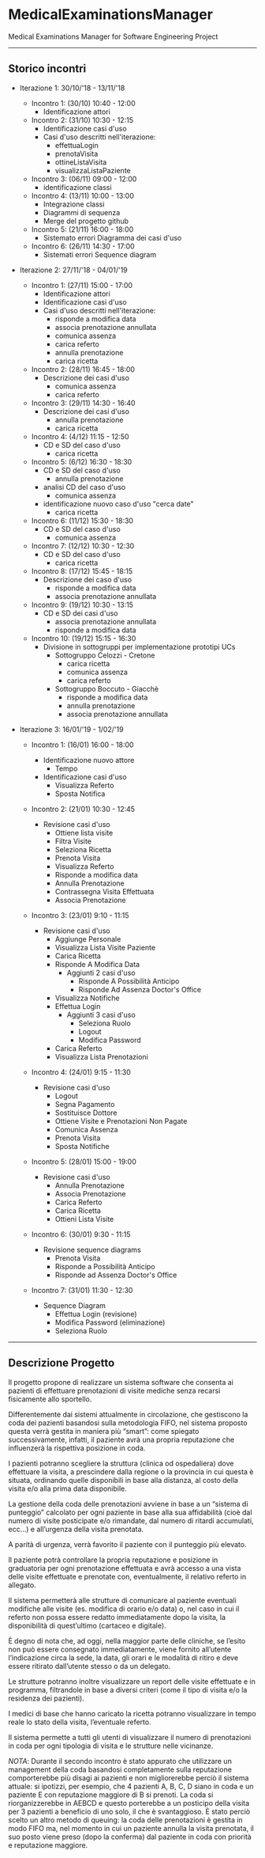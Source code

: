 # MedicalExaminationsManager

Medical Examinations Manager for Software Engineering Project

---

## Storico incontri

- Iterazione 1: 30/10/'18 - 13/11/'18
  - Incontro 1: (30/10) 10:40 - 12:00
    - Identificazione attori
  - Incontro 2: (31/10) 10:30 - 12:15
    - Identificazione casi d'uso
    - Casi d'uso descritti nell'iterazione:
      - effettuaLogin
      - prenotaVisita
      - ottineListaVisita
      - visualizzaListaPaziente
  - Incontro 3: (06/11) 09:00 - 12:00
    - identificazione classi
  - Incontro 4: (13/11) 10:00 - 13:00
    - Integrazione classi
    - Diagrammi di sequenza
    - Merge del progetto github
  - Incontro 5: (21/11) 16:00 - 18:00
    - Sistemato errori Diagramma dei casi d'uso
  - Incontro 6: (26/11) 14:30 - 17:00
    - Sistemati errori Sequence diagram
- Iterazione 2: 27/11/'18 - 04/01/'19
  - Incontro 1: (27/11) 15:00 - 17:00
    - Identificazione attori
    - Identificazione casi d'uso
    - Casi d'uso descritti nell'iterazione:
      - risponde a modifica data
      - associa prenotazione annullata
      - comunica assenza
      - carica referto
      - annulla prenotazione
      - carica ricetta
  - Incontro 2: (28/11) 16:45 - 18:00
    - Descrizione dei casi d'uso
      - comunica assenza
      - carica referto
  - Incontro 3: (29/11) 14:30 - 16:40
    - Descrizione dei casi d'uso
      - annulla prenotazione
      - carica ricetta
  - Incontro 4: (4/12) 11:15 - 12:50
    - CD e SD del caso d'uso
      - carica ricetta
  - Incontro 5: (6/12) 16:30 - 18:30
    - CD e SD del caso d'uso
      - annulla prenotazione
    - analisi CD del caso d'uso
      - comunica assenza
    - identificazione nuovo caso d'uso "cerca date"
      - carica ricetta
  - Incontro 6: (11/12) 15:30 - 18:30
    - CD e SD del caso d'uso
      - comunica assenza
  - Incontro 7: (12/12) 10:30 - 12:30
    - CD e SD del caso d'uso
      - carica ricetta
  - Incontro 8: (17/12) 15:45 - 18:15
    - Descrizione dei caso d'uso
      - risponde a modifica data
      - associa prenotazione annullata
  - Incontro 9: (19/12) 10:30 - 13:15
    - CD e SD dei casi d'uso
      - associa prenotazione annullata
      - risponde a modifica data
  - Incontro 10: (19/12) 15:15 - 16:30
    - Divisione in sottogruppi per implementazione prototipi UCs
      - Sottogruppo Celozzi - Cretone
        - carica ricetta
        - comunica assenza
        - carica referto
      - Sottogruppo Boccuto - Giacchè
        - risponde a modifica data
        - annulla prenotazione
        - associa prenotazione annullata
- Iterazione 3: 16/01/'19 - 1/02/'19

  - Incontro 1: (16/01) 16:00 - 18:00
    - Identificazione nuovo attore
      - Tempo
    - Identificazione casi d'uso
      - Visualizza Referto
      - Sposta Notifica
  - Incontro 2: (21/01) 10:30 - 12:45
    - Revisione casi d'uso
      - Ottiene lista visite
      - Filtra Visite
      - Seleziona Ricetta
      - Prenota Visita
      - Visualizza Referto
      - Risponde a modifica data
      - Annulla Prenotazione
      - Contrassegna Visita Effettuata
      - Associa Prenotazione
  - Incontro 3: (23/01) 9:10 - 11:15
    - Revisione casi d'uso
      - Aggiunge Personale
      - Visualizza Lista Visite Paziente
      - Carica Ricetta
      - Risponde A Modifica Data
        - Aggiunti 2 casi d'uso
          - Risponde A Possibilità Anticipo
          - Risponde Ad Assenza Doctor's Office
      - Visualizza Notifiche
      - Effettua Login
        - Aggiunti 3 casi d'uso
          - Seleziona Ruolo
          - Logout
          - Modifica Password
      - Carica Referto
      - Visualizza Lista Prenotazioni
  - Incontro 4: (24/01) 9:15 - 11:30
    - Revisione casi d'uso
      - Logout
      - Segna Pagamento
      - Sostituisce Dottore
      - Ottiene Visite e Prenotazioni Non Pagate
      - Comunica Assenza
      - Prenota Visita
      - Sposta Notifiche
  - Incontro 5: (28/01) 15:00 - 19:00

    - Revisione casi d'uso
      - Annulla Prenotazione
      - Associa Prenotazione
      - Carica Referto
      - Carica Ricetta
      - Ottieni Lista Visite

  - Incontro 6: (30/01) 9:30 - 11:15
    - Revisione sequence diagrams
      - Prenota Visita
      - Risponde a Possibilità Anticipo
      - Risponde ad Assenza Doctor's Office

  - Incontro 7: (31/01) 11:30 - 12:30
    - Sequence Diagram
      - Effettua Login (revisione)
      - Modifica Password (eliminazione)
      - Seleziona Ruolo

---

## Descrizione Progetto

Il progetto propone di realizzare un sistema software che consenta ai pazienti di effettuare prenotazioni di visite mediche senza recarsi fisicamente allo sportello.

Differentemente dai sistemi attualmente in circolazione, che gestiscono la coda dei pazienti basandosi sulla metodologia FIFO, nel sistema proposto questa verrà gestita in maniera più “smart”: come spiegato successivamente, infatti, il paziente avrà una propria reputazione che influenzerà la rispettiva posizione in coda.

I pazienti potranno scegliere la struttura (clinica od ospedaliera) dove effettuare la visita, a prescindere dalla regione o la provincia in cui questa è situata, ordinando quelle disponibili in base alla distanza, al costo della visita e/o alla prima data disponibile.

La gestione della coda delle prenotazioni avviene in base a un “sistema di punteggio” calcolato per ogni paziente in base alla sua affidabilità (cioè dal numero di visite posticipate e/o rimandate, dal numero di ritardi accumulati, ecc…) e all’urgenza della visita prenotata.

A parità di urgenza, verrà favorito il paziente con il punteggio più elevato.

Il paziente potrà controllare la propria reputazione e posizione in graduatoria per ogni prenotazione effettuata e avrà accesso a una vista delle visite effettuate e prenotate con, eventualmente, il relativo referto in allegato.

Il sistema permetterà alle strutture di comunicare al paziente eventuali modifiche alle visite (es. modifica di orario e/o data) o, nel caso in cui il referto non possa essere redatto immediatamente dopo la visita, la disponibilità di quest’ultimo (cartaceo e digitale).

È degno di nota che, ad oggi, nella maggior parte delle cliniche, se l’esito non può essere consegnato immediatamente, viene fornito all’utente l’indicazione circa la sede, la data, gli orari e le modalità di ritiro e deve essere ritirato dall’utente stesso o da un delegato.

Le strutture potranno inoltre visualizzare un report delle visite effettuate e in programma, filtrandole in base a diversi criteri (come il tipo di visita e/o la residenza dei pazienti).

I medici di base che hanno caricato la ricetta potranno visualizzare in tempo reale lo stato della visita, l’eventuale referto.

Il sistema permette a tutti gli utenti di visualizzare il numero di prenotazioni in coda per ogni tipologia di visita e le strutture nelle vicinanze.

_NOTA_: Durante il secondo incontro è stato appurato che utilizzare un management della coda basandosi completamente sulla reputazione comporterebbe più disagi ai pazienti e non migliorerebbe perciò il sistema attuale: si ipotizzi, per esempio, che 4 pazienti A, B, C, D siano in coda e un paziente E con reputazione maggiore di B si prenoti. La coda si riorganizzerebbe in AEBCD e questo porterebbe a un posticipo della visita per 3 pazienti a beneficio di uno solo, il che è svantaggioso.
È stato perciò scelto un altro metodo di queuing: la coda delle prenotazioni è gestita in modo FIFO ma, nel momento in cui un paziente annulla la visita prenotata, il suo posto viene preso (dopo la conferma) dal paziente in coda con priorità e reputazione maggiore.
